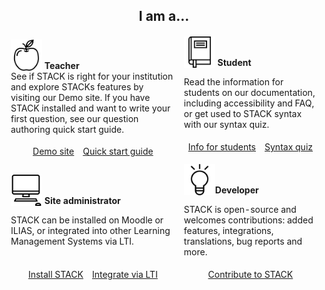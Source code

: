 <center><b><h2>I am a...</h2></b></center>
  <table class="table-borderless blank">
  <thead>
  <tr class="top-padding">
	<td>
	<div style="overflow:auto">
	<img src="/img/apple.svg" alt="Apple" height="50" width="50" style="vertical-align: text-bottom;"/>&nbsp;<h4 style="display:inline;">Teacher</h4><br>
	See if STACK is right for your institution and explore STACKs features by visiting our Demo site. If you have STACK installed and want to write your first question, see our question authoring quick start guide.</td>
	<td>  <img src="/img/student_book.svg" alt="Student" height="50" width="50" style="vertical-align: text-bottom;"/>&nbsp;<h4 style="display:inline;">Student</h4></div>
     <p>
	 Read the information for students on our documentation, including accessibility and FAQ, or get used to STACK syntax with our syntax quiz.</td>
	 </tr>
	 <tr>
	 <td>
	<center><a class="btn btn-primary btn-lg" href="https://stack2.maths.ed.ac.uk/demo2018/" role="button">Demo site</a>&emsp;<a class="btn btn-primary btn-lg" href="missingLink" role="button">Quick start guide</a></center>
	</td><td>
  	 <center><a class="btn btn-primary btn-lg" href="missingLink" role="button">Info for students</a>&emsp;<a class="btn btn-primary btn-lg" href="https://stack2.maths.ed.ac.uk/demo2018/mod/quiz/view.php?id=1362" role="button">Syntax quiz</a></center>
	 </p></td>
  </tr>
<tr class="top-padding">
  	<td> <img src="/img/site_admin.svg" alt="Site administrator" height="50" width="50" style="vertical-align: text-bottom;"/>&nbsp;<h4 style="display:inline;">Site administrator</h4>
  <p>STACK can be installed on Moodle or ILIAS, or integrated into other Learning Management Systems via LTI.
  </td><td>
  <img src="/img/developer.svg" alt="Developer" height="50" width="50" style="vertical-align: text-bottom;"/><h4 style="display:inline;">Developer</h4>
  <p>STACK is open-source and welcomes contributions: added features, integrations, translations, bug reports and more.</p>
  </td></tr>
  <tr>
  <td>
  <center><div><a class="btn btn-primary btn-lg" href="MissinglIkn" role="button">Install STACK</a>&emsp;<a class="btn btn-primary btn-lg" href="MissinglIkn" role="button">Integrate via LTI</a></div>
  </td>
  <td> 
  <center><a class="btn btn-primary btn-lg" href="missingLink" role="button">Contribute to STACK</a></center></td></tr></thead>
</table>
